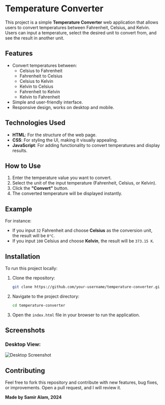 # Temperature Converter

This project is a simple **Temperature Converter** web application that allows users to convert temperatures between Fahrenheit, Celsius, and Kelvin. Users can input a temperature, select the desired unit to convert from, and see the result in another unit.

## Features

- Convert temperatures between:
  - Celsius to Fahrenheit
  - Fahrenheit to Celsius
  - Celsius to Kelvin
  - Kelvin to Celsius
  - Fahrenheit to Kelvin
  - Kelvin to Fahrenheit
- Simple and user-friendly interface.
- Responsive design, works on desktop and mobile.

## Technologies Used

- **HTML**: For the structure of the web page.
- **CSS**: For styling the UI, making it visually appealing.
- **JavaScript**: For adding functionality to convert temperatures and display results.

## How to Use

1. Enter the temperature value you want to convert.
2. Select the unit of the input temperature (Fahrenheit, Celsius, or Kelvin).
3. Click the **"Convert"** button.
4. The converted temperature will be displayed instantly.

## Example

For instance:
- If you input `32` Fahrenheit and choose **Celsius** as the conversion unit, the result will be `0°C`.
- If you input `100` Celsius and choose **Kelvin**, the result will be `373.15 K`.

## Installation

To run this project locally:

1. Clone the repository:
    ```bash
    git clone https://github.com/your-username/temperature-converter.git
    ```

2. Navigate to the project directory:
    ```bash
    cd temperature-converter
    ```

3. Open the `index.html` file in your browser to run the application.

## Screenshots

### Desktop View:
![Desktop Screenshot](path_to_your_screenshot)

## Contributing

Feel free to fork this repository and contribute with new features, bug fixes, or improvements. Open a pull request, and I will review it.


**Made by Samir Alam, 2024**
